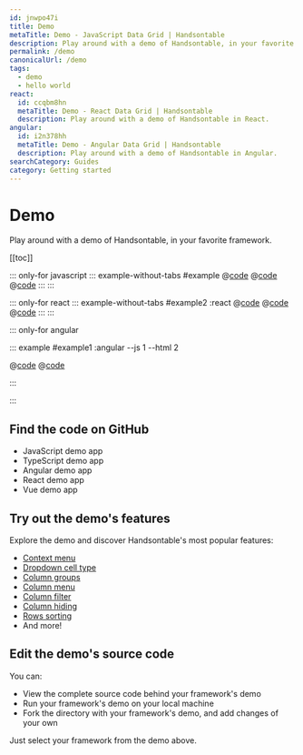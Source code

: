 ```yaml
---
id: jnwpo47i
title: Demo
metaTitle: Demo - JavaScript Data Grid | Handsontable
description: Play around with a demo of Handsontable, in your favorite framework.
permalink: /demo
canonicalUrl: /demo
tags:
  - demo
  - hello world
react:
  id: ccqbm8hn
  metaTitle: Demo - React Data Grid | Handsontable
  description: Play around with a demo of Handsontable in React.
angular:
  id: i2n378hh
  metaTitle: Demo - Angular Data Grid | Handsontable
  description: Play around with a demo of Handsontable in Angular.
searchCategory: Guides
category: Getting started
---
```


# Demo

Play around with a demo of Handsontable, in your favorite framework.

[[toc]]

::: only-for javascript
::: example-without-tabs #example
@[code](@/content/guides/getting-started/demo/javascript/example.html)
@[code](@/content/guides/getting-started/demo/javascript/example.css)
@[code](@/content/guides/getting-started/demo/javascript/example.js)
:::
:::

::: only-for react
::: example-without-tabs #example2 :react
@[code](@/content/guides/getting-started/demo/react/example2.html)
@[code](@/content/guides/getting-started/demo/react/example2.css)
@[code](@/content/guides/getting-started/demo/react/example2.jsx)
:::
:::

::: only-for angular

::: example #example1 :angular --js 1 --html 2

@[code](@/content/guides/getting-started/demo/angular/example1.js)
@[code](@/content/guides/getting-started/demo/angular/example1.html)

:::

:::

## Find the code on GitHub

<div class="boxes-list gray">

- <Link :href="`https://github.com/handsontable/handsontable/tree/prod-docs/${$page.currentVersion}/examples/next/docs/js/demo/`">JavaScript demo app</Link>
- <Link :href="`https://github.com/handsontable/handsontable/tree/prod-docs/${$page.currentVersion}/examples/next/docs/ts/demo/`">TypeScript demo app</Link>
- <Link :href="`https://github.com/handsontable/handsontable/tree/prod-docs/${$page.currentVersion}/examples/next/docs/angular-wrapper/demo/`">Angular demo app</Link>
- <Link :href="`https://github.com/handsontable/handsontable/tree/prod-docs/${$page.currentVersion}/examples/next/docs/react-wrapper/demo/`">React demo app</Link>
- <Link :href="`https://github.com/handsontable/handsontable/tree/prod-docs/${$page.currentVersion}/examples/next/docs/vue3/demo/`">Vue demo app</Link>

</div>

## Try out the demo's features

Explore the demo and discover Handsontable's most popular features:

- [Context menu](@/guides/accessories-and-menus/context-menu/context-menu.md)
- [Dropdown cell type](@/guides/cell-types/dropdown-cell-type/dropdown-cell-type.md)
- [Column groups](@/guides/columns/column-groups/column-groups.md)
- [Column menu](@/guides/columns/column-menu/column-menu.md)
- [Column filter](@/guides/columns/column-filter/column-filter.md)
- [Column hiding](@/guides/columns/column-hiding/column-hiding.md)
- [Rows sorting](@/guides/rows/rows-sorting/rows-sorting.md)
- And more!

## Edit the demo's source code

You can:

- View the complete source code behind your framework's demo
- Run your framework's demo on your local machine
- Fork the directory with your framework's demo, and add changes of your own

Just select your framework from the demo above.
